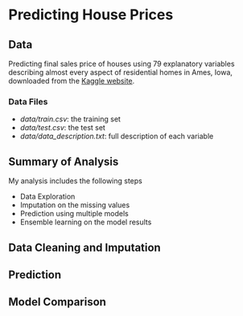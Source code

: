 # Predicting House Prices

## Data
Predicting final sales price of houses using 79 explanatory variables describing almost every aspect of residential homes in Ames, Iowa, downloaded from the [Kaggle website](https://www.kaggle.com/c/house-prices-advanced-regression-techniques).
### Data Files
- *data/train.csv*: the training set
- *data/test.csv*: the test set
- *data/data_description.txt*: full description of each variable

## Summary of Analysis
My analysis includes the following steps
- Data Exploration 
- Imputation on the missing values 
- Prediction using multiple models
- Ensemble learning on the model results

## Data Cleaning and Imputation


## Prediction


## Model Comparison
